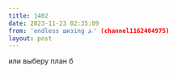```yaml
---
title: 1402
date: 2023-11-23 02:35:09
from: 'endless шизing ⍼' (channel1162404975)
layout: post
---
```


или выберу план б
